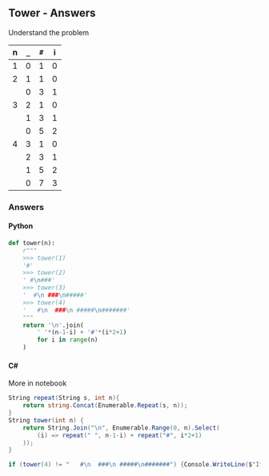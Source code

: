 Tower - Answers
---------------

Understand the problem

|n|`_`|`#`|i|
|-|---|---|-|
|1|0|1|0|
|2|1|1|0|
| |0|3|1|
|3|2|1|0|
| |1|3|1|
| |0|5|2|
|4|3|1|0|
| |2|3|1|
| |1|5|2|
| |0|7|3|


### Answers

#### Python
```python
def tower(n):
    r"""
    >>> tower(1)
    '#'
    >>> tower(2)
    ' #\n###'
    >>> tower(3)
    '  #\n ###\n#####'
    >>> tower(4)
    '   #\n  ###\n #####\n#######'
    """
    return '\n'.join(
        ' '*(n-1-i) + '#'*(i*2+1)
        for i in range(n)
    )
```

#### C#
More in notebook
```csharp
String repeat(String s, int n){
    return string.Concat(Enumerable.Repeat(s, n));
}
String tower(int n) {
    return String.Join("\n", Enumerable.Range(0, n).Select(
        (i) => repeat(" ", n-1-i) + repeat("#", i*2+1)
    ));
}

if (tower(4) != "   #\n  ###\n #####\n#######") {Console.WriteLine($"It's broken - I got:\n{tower(4)}");}

```
